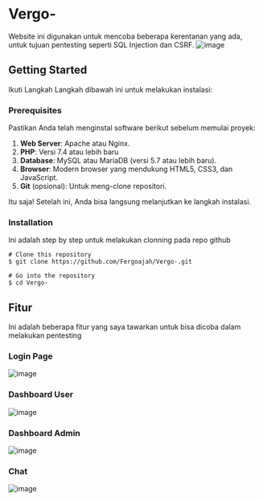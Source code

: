 # Vergo-

Website ini digunakan untuk mencoba beberapa kerentanan yang ada, untuk tujuan pentesting seperti SQL Injection dan CSRF.
![image](https://github.com/user-attachments/assets/59f51a51-26d5-4e58-8c61-4c563a845cd0)
## Getting Started

Ikuti Langkah Langkah dibawah ini untuk melakukan instalasi:

### Prerequisites

Pastikan Anda telah menginstal software berikut sebelum memulai proyek:

1. **Web Server**: Apache atau Nginx.  
2. **PHP**: Versi 7.4 atau lebih baru
3. **Database**: MySQL atau MariaDB (versi 5.7 atau lebih baru).  
4. **Browser**: Modern browser yang mendukung HTML5, CSS3, dan JavaScript.  
5. **Git** (opsional): Untuk meng-clone repositori.  

Itu saja! Setelah ini, Anda bisa langsung melanjutkan ke langkah instalasi.


### Installation

Ini adalah step by step untuk melakukan clonning pada repo github

```
# Clone this repository
$ git clone https://github.com/Fergoajah/Vergo-.git

# Go into the repository
$ cd Vergo-
```

## Fitur
Ini adalah beberapa fitur yang saya tawarkan untuk bisa dicoba dalam melakukan pentesting

### Login Page
![image](https://github.com/user-attachments/assets/83c64dbf-172d-4125-9d57-4ec63fcaa965)

### Dashboard User
![image](https://github.com/user-attachments/assets/c2163fac-56e1-445e-a40e-814a9e5ab703)

### Dashboard Admin
![image](https://github.com/user-attachments/assets/7f44c703-5811-4ec2-9225-2bf0f9806839)

### Chat
![image](https://github.com/user-attachments/assets/4c849701-71d1-4acb-b375-cf349c0c7d64)




